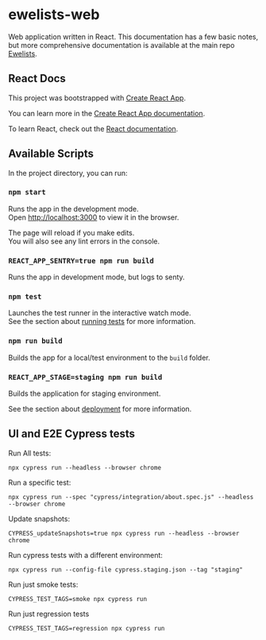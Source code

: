 # ewelists-web
Web application written in React. This documentation has a few basic notes, but more comprehensive documentation is available at the main repo [Ewelists](https://github.com/Ewelists/ewelists.com).

## React Docs
This project was bootstrapped with [Create React App](https://github.com/facebook/create-react-app).

You can learn more in the [Create React App documentation](https://facebook.github.io/create-react-app/docs/getting-started).

To learn React, check out the [React documentation](https://reactjs.org/).

## Available Scripts

In the project directory, you can run:

### `npm start`

Runs the app in the development mode.<br>
Open [http://localhost:3000](http://localhost:3000) to view it in the browser.

The page will reload if you make edits.<br>
You will also see any lint errors in the console.


### `REACT_APP_SENTRY=true npm run build`

Runs the app in development mode, but logs to senty.

### `npm test`

Launches the test runner in the interactive watch mode.<br>
See the section about [running tests](https://facebook.github.io/create-react-app/docs/running-tests) for more information.

### `npm run build`

Builds the app for a local/test environment to the `build` folder.

### `REACT_APP_STAGE=staging npm run build`

Builds the application for staging environment.

See the section about [deployment](https://facebook.github.io/create-react-app/docs/deployment) for more information.

## UI and E2E Cypress tests
Run All tests:
```
npx cypress run --headless --browser chrome
```

Run a specific test:
```
npx cypress run --spec "cypress/integration/about.spec.js" --headless --browser chrome
```

Update snapshots:
```
CYPRESS_updateSnapshots=true npx cypress run --headless --browser chrome
```

Run cypress tests with a different environment:
```
npx cypress run --config-file cypress.staging.json --tag "staging"
```

Run just smoke tests:
```
CYPRESS_TEST_TAGS=smoke npx cypress run
```

Run just regression tests
```
CYPRESS_TEST_TAGS=regression npx cypress run
```
